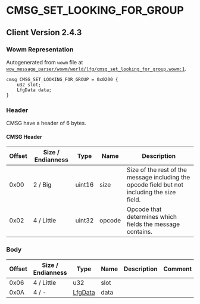 # CMSG_SET_LOOKING_FOR_GROUP

## Client Version 2.4.3

### Wowm Representation

Autogenerated from `wowm` file at [`wow_message_parser/wowm/world/lfg/cmsg_set_looking_for_group.wowm:1`](https://github.com/gtker/wow_messages/tree/main/wow_message_parser/wowm/world/lfg/cmsg_set_looking_for_group.wowm#L1).
```rust,ignore
cmsg CMSG_SET_LOOKING_FOR_GROUP = 0x0200 {
    u32 slot;
    LfgData data;
}
```
### Header

CMSG have a header of 6 bytes.

#### CMSG Header

| Offset | Size / Endianness | Type   | Name   | Description |
| ------ | ----------------- | ------ | ------ | ----------- |
| 0x00   | 2 / Big           | uint16 | size   | Size of the rest of the message including the opcode field but not including the size field.|
| 0x02   | 4 / Little        | uint32 | opcode | Opcode that determines which fields the message contains.|

### Body

| Offset | Size / Endianness | Type | Name | Description | Comment |
| ------ | ----------------- | ---- | ---- | ----------- | ------- |
| 0x06 | 4 / Little | u32 | slot |  |  |
| 0x0A | 4 / - | [LfgData](lfgdata.md) | data |  |  |


